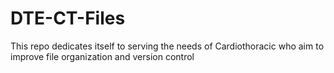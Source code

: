 # DTE-CT-Files
This repo dedicates itself to serving the needs of Cardiothoracic who aim to improve file organization and version control
